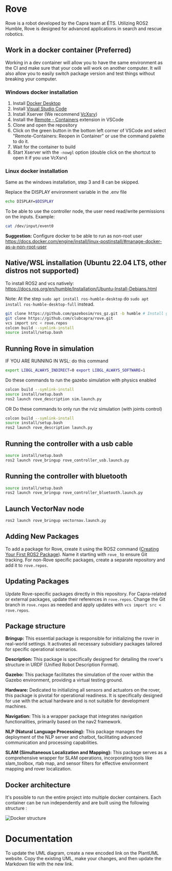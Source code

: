 # Rove

Rove is a robot developed by the Capra team at ÉTS. Utilizing ROS2 Humble, Rove is designed for advanced applications in search and rescue robotics.

## Work in a docker container (Preferred)

Working in a dev container will allow you to have the same environment as the CI and make sure that your code will work on another computer. It will also allow you to easily switch package version and test things without breaking your computer.

### Windows docker installation

1. Install [Docker Desktop](https://www.docker.com/products/docker-desktop)
2. Install [Visual Studio Code](https://code.visualstudio.com/)
3. Install Xserver (We recommend [VcXsrv](https://sourceforge.net/projects/vcxsrv/))
4. Install the [Remote - Containers](https://marketplace.visualstudio.com/items?itemName=ms-vscode-remote.remote-containers) extension in VSCode
5. Clone and open the repository
6. Click on the green button in the bottom left corner of VSCode and select "Remote-Containers: Reopen in Container" or use the command palette to do it.
7. Wait for the container to build
8. Start Xserver with the ```-nowgl``` option (double click on the shortcut to open it if you use VcXsrv)

### Linux docker installation

Same as the windows installation, step 3 and 8 can be skipped.

Replace the DISPLAY environment variable in the .env file
```bash
echo DISPLAY=$DISPLAY
```

To be able to use the controller node, the user need read/write permissions on the inputs.
Example:
```bash
cat /dev/input/event0
```

**Suggestion:** Configure docker to be able to run as non-root user https://docs.docker.com/engine/install/linux-postinstall/#manage-docker-as-a-non-root-user

## Native/WSL installation (Ubuntu 22.04 LTS, other distros not supported)

To install ROS2 and vcs natively: https://docs.ros.org/en/humble/Installation/Ubuntu-Install-Debians.html 

Note: At the step `sudo apt install ros-humble-desktop` do `sudo apt install ros-humble-desktop-full` instead.

```bash
git clone https://github.com/gazebosim/ros_gz.git -b humble # Install gazebo locally
git clone https://github.com/clubcapra/rove.git
vcs import src < rove.repos
colcon build --symlink-install
source install/setup.bash
```

## Running Rove in simulation

IF YOU ARE RUNNING IN WSL: do this command
```bash
export LIBGL_ALWAYS_INDIRECT=0 export LIBGL_ALWAYS_SOFTWARE=1
```
Do these commands to run the gazebo simulation with physics enabled
```bash
colcon build --symlink-install
source install/setup.bash
ros2 launch rove_description sim.launch.py
```
OR Do these commands to only run the rviz simulation (with joints control)
```bash
colcon build --symlink-install
source install/setup.bash
ros2 launch rove_description launch.py
```

## Running the controller with a usb cable

```bash
source install/setup.bash
ros2 launch rove_bringup rove_controller_usb.launch.py
```

## Running the controller with bluetooth

```bash
source install/setup.bash
ros2 launch rove_bringup rove_controller_bluetooth.launch.py
```

## Launch VectorNav node
```bash
ros2 launch rove_bringup vectornav.launch.py
```

## Adding New Packages

To add a package for Rove, create it using the ROS2 command ([Creating Your First ROS2 Package](https://docs.ros.org/en/foxy/Tutorials/Beginner-Client-Libraries/Creating-Your-First-ROS2-Package.html)). Name it starting with `rove_` to ensure Git tracking. For non-Rove specific packages, create a separate repository and add it to `rove.repos`.

## Updating Packages

Update Rove-specific packages directly in this repository. For Capra-related or external packages, update their references in `rove.repos`. Change the Git branch in `rove.repos` as needed and apply updates with `vcs import src < rove.repos`.

## Package structure

**Bringup:**
This essential package is responsible for initializing the rover in real-world settings. It activates all necessary subsidiary packages tailored for specific operational scenarios.

**Description:**
This package is specifically designed for detailing the rover's structure in URDF (Unified Robot Description Format).

**Gazebo:**
This package facilitates the simulation of the rover within the Gazebo environment, providing a virtual testing ground.

**Hardware:**
Dedicated to initializing all sensors and actuators on the rover, this package is pivotal for operational readiness. It is specifically designed for use with the actual hardware and is not suitable for development machines.

**Navigation:**
This is a wrapper package that integrates navigation functionalities, primarily based on the nav2 framework.

**NLP (Natural Language Processing):**
This package manages the deployment of the NLP server and chatbot, facilitating advanced communication and processing capabilities.

**SLAM (Simultaneous Localization and Mapping):**
This package serves as a comprehensive wrapper for SLAM operations, incorporating tools like slam_toolbox, rtab map, and sensor filters for effective environment mapping and rover localization.

## Docker architecture

It's possible to run the entire project into multiple docker containers. Each container can be run independently and are built using the following structure :

![Docker structure](https://www.plantuml.com/plantuml/svg/VP71Ri8m38RlUOgezwvZq8vnc3XmsLDKJkgLGEj4JbfjU_gr0QgWJHoGVjl_xtouUn-0mz1tyc3r6Ldwm8CE0wCGmOGEPNOTVFJGeZoWGsgGj46V2S6e0r0xszgZvYTZ2zqDIeDZA5huGMLtH-3Uaj6P12zlHPfawulfjpiElUemRz2VWtNHFhNhQ_qWCSbSWSSbCXUfdyOB6uscCL0O3w3ZWgzjLLURUS5BVLbMA_rPhak4jNfhLXLiomq0gjNhymfK2TigFdB2u2tLbWs9Ux1n_WEZjXJ0479qJmtihEkHGhrC_iGOl5F8_9qx4sFip0Fx1I6V4HAa922IPsMUlzyTCz5njdoNcuZT_y55jg3A2NLsBbUNOb6nxSnTy8G-M98HEXhIGoOwdINvFL8pz9tu1G00 "Docker structure")

# Documentation

To update the UML diagram, create a new encoded link on the PlantUML website. Copy the existing UML, make your changes, and then update the Markdown file with the new link.
